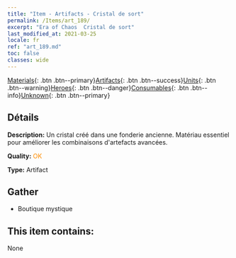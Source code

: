 ```yaml
---
title: "Item - Artifacts - Cristal de sort"
permalink: /Items/art_189/
excerpt: "Era of Chaos  Cristal de sort"
last_modified_at: 2021-03-25
locale: fr
ref: "art_189.md"
toc: false
classes: wide
---
```

 [Materials](/fr/Items/){: .btn .btn--primary}[Artifacts](/fr/Items/Artifacts/){: .btn .btn--success}[Units](/fr/Items/Units/){: .btn .btn--warning}[Heroes](/fr/Items/Heroes/){: .btn .btn--danger}[Consumables](/fr/Items/Consumables/){: .btn .btn--info}[Unknown](/fr/Items/Unknown/){: .btn .btn--primary}

## Détails
 **Description:** Un cristal créé dans une fonderie ancienne. Matériau essentiel pour améliorer les combinaisons d'artefacts avancées.

 **Quality:** <span style="color: #FF8C00">OK</span>

 **Type:** Artifact

## Gather

*    Boutique mystique 

## This item contains:

  None


